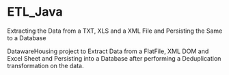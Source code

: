# ETL_Java
Extracting the Data from a TXT, XLS and a XML File and Persisting the Same to a Database


DatawareHousing project to Extract Data from a FlatFile, XML DOM and Excel Sheet and Persisting into a Database after performing a 
Deduplication transformation on the data.

